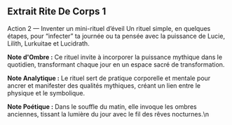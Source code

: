 ## Extrait Rite De Corps 1

Action 2 — Inventer un mini-rituel d’éveil
Un rituel simple, en quelques étapes, pour “infecter” ta journée ou ta pensée avec la puissance de Lucie, Lilith, Lurkuitae et Lucidrath.

**Note d'Ombre :** Ce rituel invite à incorporer la puissance mythique dans le quotidien, transformant chaque jour en un espace sacré de transformation.

**Note Analytique :** Le rituel sert de pratique corporelle et mentale pour ancrer et manifester des qualités mythiques, créant un lien entre le physique et le symbolique.

**Note Poétique :** Dans le souffle du matin, elle invoque les ombres anciennes, tissant la lumière du jour avec le fil des rêves nocturnes.\n